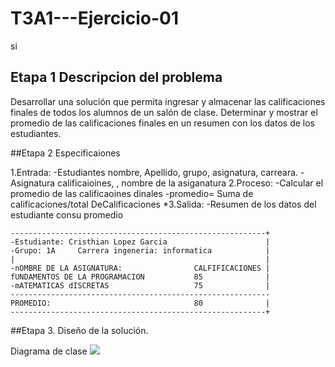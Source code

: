 # T3A1---Ejercicio-01
si
## Etapa 1 Descripcion del problema 
Desarrollar una solución que permita ingresar y almacenar las calificaciones finales de todos los alumnos de un salón de clase. Determinar y mostrar el promedio de las calificaciones finales en un resumen con los datos de los estudiantes.

##Etapa 2 Especificaiones

1.Entrada:
 -Estudiantes nombre, Apellido, grupo, asignatura, carreara.
 -Asignatura calificaioines, , nombre de la asiganatura
2.Proceso:
-Calcular el promedio de las calificaoines dinales
-promedio= Suma de calificaciones/total DeCalificaciones
*3.Salida: 
-Resumen de los datos del estudiante consu promedio
~~~
---------------------------------------------------------+
-Estudiante: Cristhian Lopez Garcia                      |
-Grupo: 1A     Carrera ingeneria: informatica            |
|                                                        |
-nOMBRE DE LA ASIGNATURA:                CALFIFICACIONES |
fUNDAMENTOS DE LA PROGRAMACION           85              |
-mATEMATICAS dISCRETAS                   75              |
----------------------------------------------------------
PROMEDIO:                                80              |  
---------------------------------------------------------+
~~~

##Etapa 3. Diseño de la solución.

Diagrama de clase
![](https://github.com/xXkiritsuguXx/T3A1---Ejercicio-01/blob/main/TEA1.png)
